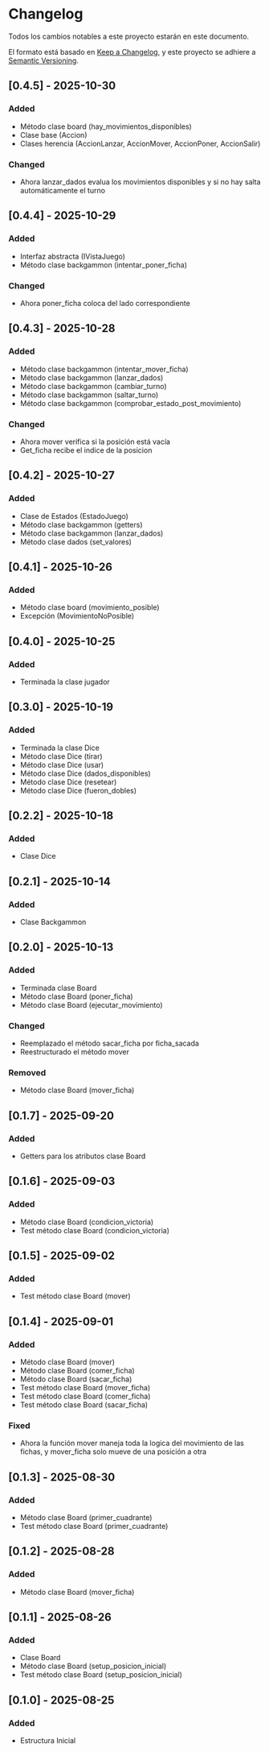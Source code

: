 # Changelog

Todos los cambios notables a este proyecto estarán en este documento.

El formato está basado en [Keep a Changelog](https://keepachangelog.com/en/1.1.0/),
y este proyecto se adhiere a [Semantic Versioning](https://semver.org/spec/v2.0.0.html).

## [0.4.5] - 2025-10-30

### Added

- Método clase board (hay_movimientos_disponibles)
- Clase base (Accion)
- Clases herencia (AccionLanzar, AccionMover, AccionPoner, AccionSalir)

### Changed

- Ahora lanzar_dados evalua los movimientos disponibles y si no hay salta automáticamente el turno

## [0.4.4] - 2025-10-29

### Added

- Interfaz abstracta (IVistaJuego)
- Método clase backgammon (intentar_poner_ficha)

### Changed

- Ahora poner_ficha coloca del lado correspondiente

## [0.4.3] - 2025-10-28

### Added

- Método clase backgammon (intentar_mover_ficha)
- Método clase backgammon (lanzar_dados)
- Método clase backgammon (cambiar_turno)
- Método clase backgammon (saltar_turno)
- Método clase backgammon (comprobar_estado_post_movimiento)

### Changed

- Ahora mover verifica si la posición está vacía
- Get_ficha recibe el indice de la posicion

## [0.4.2] - 2025-10-27

### Added

- Clase de Estados (EstadoJuego)
- Método clase backgammon (getters)
- Método clase backgammon (lanzar_dados)
- Método clase dados (set_valores)

## [0.4.1] - 2025-10-26

### Added

- Método clase board (movimiento_posible)
- Excepción (MovimientoNoPosible)

## [0.4.0] - 2025-10-25

### Added

- Terminada la clase jugador

## [0.3.0] - 2025-10-19

### Added

- Terminada la clase Dice
- Método clase Dice (tirar)
- Método clase Dice (usar)
- Método clase Dice (dados_disponibles)
- Método clase Dice (resetear)
- Método clase Dice (fueron_dobles)

## [0.2.2] - 2025-10-18

### Added

- Clase Dice

## [0.2.1] - 2025-10-14

### Added

- Clase Backgammon

## [0.2.0] - 2025-10-13

### Added

- Terminada clase Board
- Método clase Board (poner_ficha)
- Método clase Board (ejecutar_movimiento)

### Changed

- Reemplazado el método sacar_ficha por ficha_sacada
- Reestructurado el método mover

### Removed

- Método clase Board (mover_ficha)

## [0.1.7] - 2025-09-20

### Added

- Getters para los atributos clase Board

## [0.1.6] - 2025-09-03

### Added

- Método clase Board (condicion_victoria)
- Test método clase Board (condicion_victoria)

## [0.1.5] - 2025-09-02

### Added

- Test método clase Board (mover)

## [0.1.4] - 2025-09-01

### Added

- Método clase Board (mover)
- Método clase Board (comer_ficha)
- Método clase Board (sacar_ficha)
- Test método clase Board (mover_ficha)
- Test método clase Board (comer_ficha)
- Test método clase Board (sacar_ficha)

### Fixed

- Ahora la función mover maneja toda la logica del movimiento de las fichas, y mover_ficha solo mueve de una posición a otra

## [0.1.3] - 2025-08-30

### Added

- Método clase Board (primer_cuadrante)
- Test método clase Board (primer_cuadrante)

## [0.1.2] - 2025-08-28

### Added

- Método clase Board (mover_ficha)

## [0.1.1] - 2025-08-26

### Added

- Clase Board
- Método clase Board (setup_posicion_inicial)
- Test método clase Board (setup_posicion_inicial)

## [0.1.0] - 2025-08-25

### Added

- Estructura Inicial